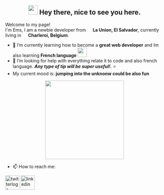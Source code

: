 <h2 align= "center"><img src="https://emojis.slackmojis.com/emojis/images/1531849430/4246/blob-sunglasses.gif?1531849430" width="30"/> Hey there, nice to see you here.</h1>


<p>Welcome to my page! </br> I'm Ems, I am a newbie developer from <img src="https://www.flaticon.com/svg/static/icons/svg/630/630602.svg" width="14"/> <b>La Union, El Salvador</b>, currently living in <img src="https://www.flaticon.com/svg/static/icons/svg/555/555625.svg" width="14"/> <b>Charleroi, Belgium</b>. </p>

- 🌱 I’m currently learning how to become a **great web developer** and Im also learning **French language** <img src="https://www.flaticon.com/svg/static/icons/svg/3187/3187459.svg" width="30">
- 🤔 I’m looking for help with everything relate it to code and also french language. **_Any type of tip will be super useful!._** :star:
- My current mood is: **jumping into the unknonw could be also fun**
<p align="center">
  <img width="250" src="https://media0.giphy.com/media/1n8D4lLgVkSGFm2N3z/giphy.gif?cid=ecf05e47juvhjonmbwh3ji8tw0y9jpl05glya0jw3nugnygf&rid=giphy.gif">
</p>
 

- 📫 How to reach me: 
<p align="left">
  <a href="https://twitter.com/SalmeronEms"><img src="https://www.flaticon.com/svg/static/icons/svg/1409/1409937.svg" width="45" alt="twitterlogo"/></a>
  <a href="www.linkedin.com/in/emely-salmeron"><img src="https://www.flaticon.com/svg/static/icons/svg/174/174857.svg" width="45" alt="linkedin"/></a>
</p>
<!--
**emelysalmeron/emelysalmeron** is a ✨ _special_ ✨ repository because its `README.md` (this file) appears on your GitHub profile.

Here are some ideas to get you started:

- 🔭 I’m currently working on ...
- 🌱 I’m currently learning ...
- 👯 I’m looking to collaborate on ...
- 🤔 I’m looking for help with ...
- 💬 Ask me about ...

- 😄 Pronouns: ...
- ⚡ Fun fact: ...
-->
